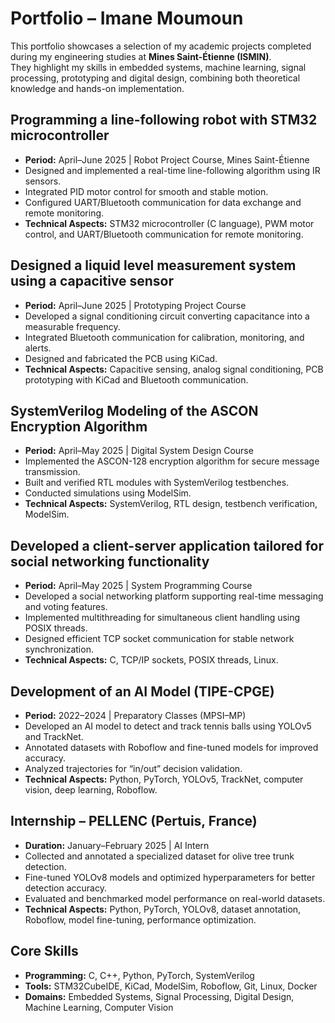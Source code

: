 # Portfolio – Imane Moumoun

This portfolio showcases a selection of my academic projects completed during my engineering studies at **Mines Saint-Étienne (ISMIN)**.  
They highlight my skills in embedded systems, machine learning, signal processing, prototyping and digital design, combining both theoretical knowledge and hands-on implementation.

## Programming a line-following robot with STM32 microcontroller

- **Period:** April–June 2025 | Robot Project Course, Mines Saint-Étienne
- Designed and implemented a real-time line-following algorithm using IR sensors.
- Integrated PID motor control for smooth and stable motion.
- Configured UART/Bluetooth communication for data exchange and remote monitoring.
- **Technical Aspects:** STM32 microcontroller (C language), PWM motor control, and UART/Bluetooth communication for remote monitoring.
  
## Designed a liquid level measurement system using a capacitive sensor
- **Period:** April–June 2025 | Prototyping Project Course
- Developed a signal conditioning circuit converting capacitance into a measurable frequency.
- Integrated Bluetooth communication for calibration, monitoring, and alerts.
- Designed and fabricated the PCB using KiCad.
- **Technical Aspects:** Capacitive sensing, analog signal conditioning, PCB prototyping with KiCad and Bluetooth communication.  

## SystemVerilog Modeling of the ASCON Encryption Algorithm
- **Period:** April–May 2025 | Digital System Design Course
- Implemented the ASCON-128 encryption algorithm for secure message transmission.
- Built and verified RTL modules with SystemVerilog testbenches.
- Conducted simulations using ModelSim. 
- **Technical Aspects:** SystemVerilog, RTL design, testbench verification, ModelSim.
  
## Developed a client-server application tailored for social networking functionality
- **Period:** April–May 2025 | System Programming Course
- Developed a social networking platform supporting real-time messaging and voting features.
- Implemented multithreading for simultaneous client handling using POSIX threads.
- Designed efficient TCP socket communication for stable network synchronization.
- **Technical Aspects:** C, TCP/IP sockets, POSIX threads, Linux.

## Development of an AI Model (TIPE-CPGE)
- **Period:** 2022–2024 | Preparatory Classes (MPSI–MP)
- Developed an AI model to detect and track tennis balls using YOLOv5 and TrackNet.
- Annotated datasets with Roboflow and fine-tuned models for improved accuracy.
- Analyzed trajectories for “in/out” decision validation.
- **Technical Aspects:** Python, PyTorch, YOLOv5, TrackNet, computer vision, deep learning, Roboflow.

## Internship – PELLENC (Pertuis, France)
- **Duration:** January–February 2025 | AI Intern
- Collected and annotated a specialized dataset for olive tree trunk detection.
- Fine-tuned YOLOv8 models and optimized hyperparameters for better detection accuracy.
- Evaluated and benchmarked model performance on real-world datasets.
- **Technical Aspects:** Python, PyTorch, YOLOv8, dataset annotation, Roboflow, model fine-tuning, performance optimization.

## Core Skills
- **Programming:** C, C++, Python, PyTorch, SystemVerilog
- **Tools:** STM32CubeIDE, KiCad, ModelSim, Roboflow, Git, Linux, Docker
- **Domains:** Embedded Systems, Signal Processing, Digital Design, Machine Learning, Computer Vision

